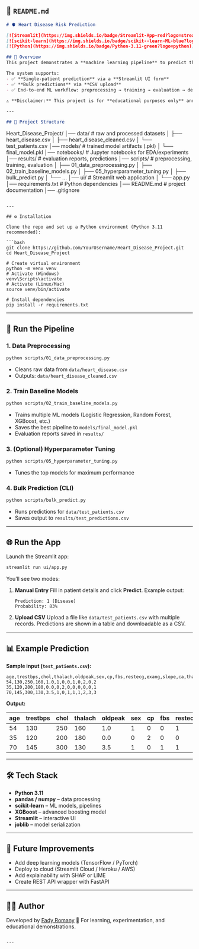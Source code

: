 ## 📄 `README.md`

```markdown
# 🫀 Heart Disease Risk Prediction

[![Streamlit](https://img.shields.io/badge/Streamlit-App-red?logo=streamlit)](#run-the-app)  
[![scikit-learn](https://img.shields.io/badge/scikit--learn-ML-blue?logo=scikit-learn)](https://scikit-learn.org/)  
[![Python](https://img.shields.io/badge/Python-3.11-green?logo=python)](https://www.python.org/)  

## 📌 Overview
This project demonstrates a **machine learning pipeline** to predict the likelihood of heart disease using the [UCI Heart Disease Dataset](https://archive.ics.uci.edu/ml/datasets/heart+disease).  

The system supports:
- ✅ **Single-patient prediction** via a **Streamlit UI form**  
- ✅ **Bulk predictions** via **CSV upload**  
- ✅ End-to-end ML workflow: preprocessing → training → evaluation → deployment  

⚠️ **Disclaimer:** This project is for **educational purposes only** and should not be used for real medical decisions.

---

## 📂 Project Structure
```

Heart\_Disease\_Project/
│── data/                # raw and processed datasets
│   ├── heart\_disease.csv
│   ├── heart\_disease\_cleaned.csv
│   └── test\_patients.csv
│── models/              # trained model artifacts (.pkl)
│   └── final\_model.pkl
│── notebooks/           # Jupyter notebooks for EDA/experiments
│── results/             # evaluation reports, predictions
│── scripts/             # preprocessing, training, evaluation
│   ├── 01\_data\_preprocessing.py
│   ├── 02\_train\_baseline\_models.py
│   ├── 05\_hyperparameter\_tuning.py
│   ├── bulk\_predict.py
│   └── ...
│── ui/                  # Streamlit web application
│   └── app.py
│── requirements.txt     # Python dependencies
│── README.md            # project documentation
│── .gitignore

````

---

## ⚙️ Installation

Clone the repo and set up a Python environment (Python 3.11 recommended):

```bash
git clone https://github.com/YourUsername/Heart_Disease_Project.git
cd Heart_Disease_Project

# Create virtual environment
python -m venv venv
# Activate (Windows)
venv\Scripts\activate
# Activate (Linux/Mac)
source venv/bin/activate

# Install dependencies
pip install -r requirements.txt
````

---

## 🧪 Run the Pipeline

### 1. Data Preprocessing

```bash
python scripts/01_data_preprocessing.py
```

* Cleans raw data from `data/heart_disease.csv`
* Outputs: `data/heart_disease_cleaned.csv`

### 2. Train Baseline Models

```bash
python scripts/02_train_baseline_models.py
```

* Trains multiple ML models (Logistic Regression, Random Forest, XGBoost, etc.)
* Saves the best pipeline to `models/final_model.pkl`
* Evaluation reports saved in `results/`

### 3. (Optional) Hyperparameter Tuning

```bash
python scripts/05_hyperparameter_tuning.py
```

* Tunes the top models for maximum performance

### 4. Bulk Prediction (CLI)

```bash
python scripts/bulk_predict.py
```

* Runs predictions for `data/test_patients.csv`
* Saves output to `results/test_predictions.csv`

---

## 🌐 Run the App

Launch the Streamlit app:

```bash
streamlit run ui/app.py
```

You’ll see two modes:

1. **Manual Entry**
   Fill in patient details and click **Predict**.
   Example output:

   ```
   Prediction: 1 (Disease)
   Probability: 83%
   ```

2. **Upload CSV**
   Upload a file like `data/test_patients.csv` with multiple records.
   Predictions are shown in a table and downloadable as a CSV.

---

## 📊 Example Prediction

**Sample input (`test_patients.csv`):**

```csv
age,trestbps,chol,thalach,oldpeak,sex,cp,fbs,restecg,exang,slope,ca,thal
54,130,250,160,1.0,1,0,0,1,0,2,0,2
35,120,200,180,0.0,0,2,0,0,0,0,0,1
70,145,300,130,3.5,1,0,1,1,1,2,3,3
```

**Output:**

| age | trestbps | chol | thalach | oldpeak | sex | cp | fbs | restecg | exang | slope | ca | thal | prediction |
| --- | -------- | ---- | ------- | ------- | --- | -- | --- | ------- | ----- | ----- | -- | ---- | ---------- |
| 54  | 130      | 250  | 160     | 1.0     | 1   | 0  | 0   | 1       | 0     | 2     | 0  | 2    | Low Risk   |
| 35  | 120      | 200  | 180     | 0.0     | 0   | 2  | 0   | 0       | 0     | 0     | 0  | 1    | Low Risk   |
| 70  | 145      | 300  | 130     | 3.5     | 1   | 0  | 1   | 1       | 1     | 2     | 3  | 3    | High Risk  |

---

## 🛠️ Tech Stack

* **Python 3.11**
* **pandas / numpy** – data processing
* **scikit-learn** – ML models, pipelines
* **XGBoost** – advanced boosting model
* **Streamlit** – interactive UI
* **joblib** – model serialization

---

## 🚀 Future Improvements

* Add deep learning models (TensorFlow / PyTorch)
* Deploy to cloud (Streamlit Cloud / Heroku / AWS)
* Add explainability with SHAP or LIME
* Create REST API wrapper with FastAPI

---

## 👨‍💻 Author

Developed by [Fady Romany](https://github.com/Eng-fady)
🎯 For learning, experimentation, and educational demonstrations.

```

---